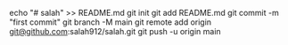 echo "# salah" >> README.md
git init
git add README.md
git commit -m "first commit"
git branch -M main
git remote add origin git@github.com:salah912/salah.git
git push -u origin main
